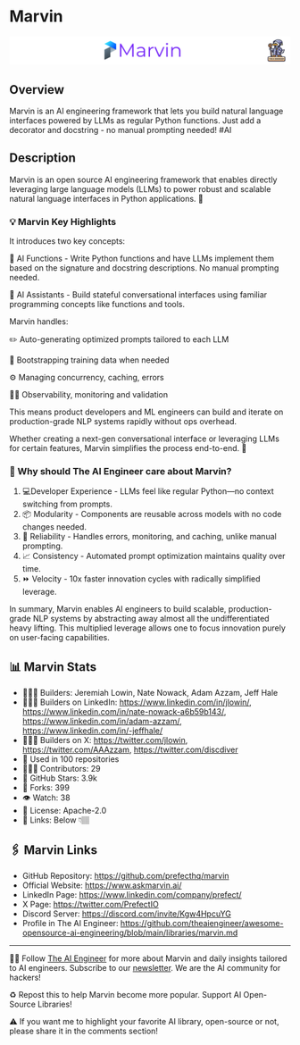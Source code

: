 # Marvin
![The AI Engineer presents Marvin](marvin_1920x192.png)
## Overview
Marvin is an AI engineering framework that lets you build natural language interfaces powered by LLMs as regular Python functions. Just add a decorator and docstring - no manual prompting needed! #AI

## Description
Marvin is an open source AI engineering framework that enables directly leveraging large language models (LLMs) to power robust and scalable natural language interfaces in Python applications. 💬

### 💡 Marvin Key Highlights

It introduces two key concepts:

🎯 AI Functions - Write Python functions and have LLMs implement them based on the signature and docstring descriptions. No manual prompting needed.

🤖 AI Assistants - Build stateful conversational interfaces using familiar programming concepts like functions and tools.

Marvin handles:

✏️ Auto-generating optimized prompts tailored to each LLM

📝 Bootstrapping training data when needed

⚙️ Managing concurrency, caching, errors

🧑‍🔬 Observability, monitoring and validation

This means product developers and ML engineers can build and iterate on production-grade NLP systems rapidly without ops overhead.

Whether creating a next-gen conversational interface or leveraging LLMs for certain features, Marvin simplifies the process end-to-end. 🚀

### 🤔 Why should The AI Engineer care about Marvin?
1. 💻Developer Experience - LLMs feel like regular Python—no context switching from prompts.
2. 📦 Modularity - Components are reusable across models with no code changes needed.
3. 💪 Reliability - Handles errors, monitoring, and caching, unlike manual prompting.
4. 📈 Consistency - Automated prompt optimization maintains quality over time.
5. ⏩ Velocity - 10x faster innovation cycles with radically simplified leverage.

In summary, Marvin enables AI engineers to build scalable, production-grade NLP systems by abstracting away almost all the undifferentiated heavy lifting. This multiplied leverage allows one to focus innovation purely on user-facing capabilities.

## 📊 Marvin Stats
* 👷🏽‍♀️ Builders: Jeremiah Lowin, Nate Nowack, Adam Azzam, Jeff Hale
* 👩🏽‍💼 Builders on LinkedIn: https://www.linkedin.com/in/jlowin/, https://www.linkedin.com/in/nate-nowack-a6b59b143/, https://www.linkedin.com/in/adam-azzam/, https://www.linkedin.com/in/-jeffhale/
* 👩🏽‍🏭 Builders on X: https://twitter.com/jlowin, https://twitter.com/AAAzzam, https://twitter.com/discdiver
* 💾 Used in 100 repositories
* 👩🏽‍💻 Contributors: 29
* 💫 GitHub Stars: 3.9k
* 🍴 Forks: 399
* 👁️ Watch: 38
* 🪪 License: Apache-2.0
* 🔗 Links: Below 👇🏽

## 🖇️ Marvin Links
* GitHub Repository: https://github.com/prefecthq/marvin
* Official Website: https://www.askmarvin.ai/
* LinkedIn Page: https://www.linkedin.com/company/prefect/
* X Page: https://twitter.com/PrefectIO
* Discord Server: https://discord.com/invite/Kgw4HpcuYG
* Profile in The AI Engineer: https://github.com/theaiengineer/awesome-opensource-ai-engineering/blob/main/libraries/marvin.md

---
🧙🏽 Follow [The AI Engineer](https://www.linkedin.com/company/theaiengineer/) for more about Marvin and daily insights tailored to AI engineers. Subscribe to our [newsletter](http://theaiengineerco.substack.com). We are the AI community for hackers!

♻️ Repost this to help Marvin become more popular. Support AI Open-Source Libraries!

⚠️ If you want me to highlight your favorite AI library, open-source or not, please share it in the comments section!